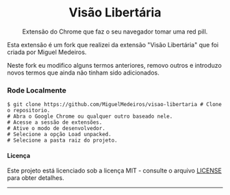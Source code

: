 <div align="center">

# **Visão Libertária**

Extensão do Chrome que faz o seu navegador tomar uma red pill.

</div>
Esta extensão é um fork que realizei da extensão "Visão Libertária" que foi criada por Miguel Medeiros.

Neste fork eu modifico alguns termos anteriores, removo outros e introduzo novos termos que ainda não tinham sido adicionados.

### Rode Localmente

```shell
$ git clone https://github.com/MiguelMedeiros/visao-libertaria # Clone o repositorio.
# Abra o Google Chrome ou qualquer outro baseado nele.
# Acesse a sessão de extensões.
# Ative o modo de desenvolvedor.
# Selecione a opção Load unpacked.
# Selecione a pasta raiz do projeto.
```

#### Licença

Este projeto está licenciado sob a licença MIT - consulte o arquivo [LICENSE](LICENSE) para obter detalhes.

---

